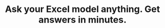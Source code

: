 ---
aliases: 
  - /solutions/share-spreadsheets-and-presentations-online/
  - /solutions/compatibility-with-excel-and-powerpoint/
  - /solutions/track-changes-from-an-excel-file/
  - /solutions/collaborative-decision-making-software/
  - /solutions/spreadsheet-collaboration-software/
  - /solutions/collaboration/
  - /solutions/multidimensional-olap-analysis-online/
  - /product-tour/
  - /solutions/
  - /features/
  - /why-visyond/
title: Ask your Excel model anything. Get answers in minutes.
metaTags: >-
  <meta property="og:title" content="Ask Your Excel Model Anything. Share Answers in Minutes.">
  <meta property="og:type" content="website">
  <meta property="og:image" content="https://visyond.com/img/thumbnails/Thumbnail - Homepage 2022.png">
  <meta property="og:description" content="Visualize your spreadsheets as predictive dashboards, automate Financial Statements, What-if and Risk analyses.">
  <meta property="og:url" content="https://visyond.com">
  <meta name="description" content="Visualize your spreadsheets as predictive dashboards, automate Financial Statements, What-if and Risk analyses.">
topTitle: >-
  Turn your Excel into an insights machine for
  </br>
  <span id="js-dynamicTitle">strategic planning</span>
topDescription: >-
  Leverage your Excel skills, improve productivity with automation, and empower your team to focus on insights in a secure and organized environment.
useCasesHeader: >-
         How can Visyond help you and your team?
useCaseSection:
  - useCaseSectionContent:
      - useCaseTitle: Planning and Forecasting
        useCaseImage: /img/icons/use-cases/commmunicate-insights.png
        isVisible: true
        useCaseDescription: >-
          Scenario planning, budgeting, and variance analysis have never been easier.
        useCaseURL: /solutions/what-if-analysis/  
      - useCaseTitle: Investment calculators
        useCaseImage: /img/icons/use-cases/calculators.png
        isVisible: true
        useCaseDescription: >-
          Visualize ROI and other decision metrics from your model and test scenarios on predictive 'what-if' dashboards.
        useCaseURL: /solutions/what-if-analysis/   
      - useCaseTitle: Gather data from portfolio companies
        useCaseImage: /img/icons/use-cases/budget-vs-actual.png
        isVisible: true
        useCaseDescription: >-
          Consolidate data points and assumptions from different sources into the central predictive model in the cloud. 
      - useCaseTitle: Share insights on investment strategy
        useCaseImage: /img/icons/use-cases/calculators.png
        isVisible: true
        useCaseDescription: >-
          Bring interactive reporting to the next level, and empower stakeholders to focus on what's important.
        useCaseURL: /solutions/what-if-analysis/   
      - useCaseTitle: Investment & valuation analysis
        useCaseImage: /img/icons/use-cases/budget-vs-actual.png
        isVisible: true
        useCaseDescription: >-
          Find top profitability drivers, explore sensitivities, manage risks and uncertainty.                                     
    useCaseSectionTitle: >-
          Finance & Investment Analysis





  - useCaseSectionContent:
      - useCaseTitle:  Sales & growth forecasting
        useCaseImage: /img/icons/use-cases/commmunicate-insights.png
        isVisible: true
        useCaseDescription: >-
          Blah blah blah blah blah blah. Blah blah blah blah blah blah.
        useCaseURL: /solutions/what-if-analysis/  
      - useCaseTitle: Pricing & negotiation calculators
        useCaseImage: /img/icons/use-cases/calculators.png
        isVisible: true
        useCaseDescription: >-
          Blah blah blah blah blah blah. Blah blah blah blah blah blah.
        useCaseURL: /solutions/what-if-analysis/   
      - useCaseTitle: Budget vs. actual
        useCaseImage: /img/icons/use-cases/budget-vs-actual.png
        isVisible: true
        useCaseDescription: >-
          Blah blah blah blah blah blah. Blah blah blah blah blah blah.     
      - useCaseTitle: Financial presentations
        useCaseImage: /img/icons/use-cases/budget-vs-actual.png
        isVisible: true
        useCaseDescription: >-
          Blah blah blah blah blah blah. Blah blah blah blah blah blah.                                              
    useCaseSectionTitle: >-
          Marketing & Sales




  - useCaseSectionContent:
      - useCaseTitle: PM reporting
        useCaseImage: /img/icons/use-cases/calculators.png
        isVisible: true
        useCaseDescription: >-
          Collect and aggregate numerical and financial data and create impactful reports for management.
        useCaseURL: /solutions/what-if-analysis/   
      - useCaseTitle: Something
        useCaseImage: /img/icons/use-cases/budget-vs-actual.png
        isVisible: true
        useCaseDescription: >-
          Blah blah blah.                                                                
    useCaseSectionTitle: >-
          Project Management




  - useCaseSectionContent:
      - useCaseTitle: Collaborate on business strategy
        useCaseImage: /img/icons/use-cases/calculators.png
        isVisible: true
        useCaseDescription: >-
          Blah blah blah blah blah blah. Blah blah blah blah blah blah.   
        useCaseURL: /solutions/what-if-analysis/   
      - useCaseTitle: Where to invest
        useCaseImage: /img/icons/use-cases/budget-vs-actual.png
        isVisible: true
        useCaseDescription: >-
          Blah blah blah blah blah blah. Blah blah blah blah blah blah.   
      - useCaseTitle: how  to approach initiatives
        useCaseImage: /img/icons/use-cases/calculators.png
        isVisible: true
        useCaseDescription: >-
          Blah blah blah blah blah blah. Blah blah blah blah blah blah.  
        useCaseURL: /solutions/what-if-analysis/
      - useCaseTitle: What-if and waterfalls
        useCaseImage: /img/icons/use-cases/calculators.png
        isVisible: true
        useCaseDescription: >-
          Blah blah blah blah blah blah. Blah blah blah blah blah blah.  
        useCaseURL: /solutions/what-if-analysis/
      - useCaseTitle: Consult with impact
        useCaseImage: /img/icons/use-cases/calculators.png
        isVisible: true
        useCaseDescription: >-
          Blah blah blah blah blah blah. Blah blah blah blah blah blah.  
        useCaseURL: /solutions/what-if-analysis/ 
      - useCaseTitle: Protect your models and IP
        useCaseImage: /img/icons/use-cases/calculators.png
        isVisible: true
        useCaseDescription: >-
          Blah blah blah blah blah blah. Blah blah blah blah blah blah.  
        useCaseURL: /solutions/what-if-analysis/
    useCaseSectionTitle: >-
          Management Consulting





  - useCaseSectionContent:
      - useCaseTitle: Budget vs Actual
        useCaseImage: /img/icons/use-cases/calculators.png
        isVisible: true
        useCaseDescription: >-
          Do it.
        useCaseURL: /solutions/what-if-analysis/   
      - useCaseTitle: Create financial statements
        useCaseImage: /img/icons/use-cases/budget-vs-actual.png
        isVisible: true
        useCaseDescription: >-
          Transform operating models into scenario-driven, forward-looking financial statements.                                                                
    useCaseSectionTitle: >-
          Startups




  - useCaseSectionContent:
      - useCaseTitle: Protect models and IP
        useCaseImage: /img/icons/use-cases/calculators.png
        isVisible: true
        useCaseDescription: >-
          Do it.
        useCaseURL: /solutions/what-if-analysis/   
      - useCaseTitle: Create financial statements
        useCaseImage: /img/icons/use-cases/budget-vs-actual.png
        isVisible: true
        useCaseDescription: >-
          Transform operating models into scenario-driven, forward-looking financial statements.                                                                
    useCaseSectionTitle: >-
          Excel Modeling

StepsHeader: >-
      3 Simple Steps to Save Countless Hours
StepsSubtitle: >-
      No installations. Easy-to-use. Value from day one.
StepsBlock:
  - descr: >-
      Import your spreadsheet or create one in Visyond, turning it into a collaborative platform for predictive dashboards and self-service analysis.</br></br>
      Complement your existing toolkit (Excel add-ins, BI-tools) for quick and agile business case development, and build a solid foundation for decision making.
    benefitsList:
      - text: >-
          No need to install anything. Visyond works in the browser, on any operating system.
      - text: >-
           Fully utilize your Excel modeling experience - Visyond uses the same formulas and syntax.
      - text: >-
           Improve your workflows by reducing errors, controlling access, and tracking changes and scenarios.       
    infoVideo: /video/3 steps/Step 1 - Connect Your Spreadsheet.mp4
    infoVideoPoster: /video/3 steps/Step 1 - Connect Your Spreadsheet.jpg
    image: /img/home/step1.png
    title: 'Import Your Spreadsheet'
    titlePrefix: '1'
  - descr: >-
      Get ready-to-present What-if analysis reports with a few clicks. It’s that simple.</br></br>
      Deliver reliable insights and reduce the risk of errors.
    benefitsList:
      - text: >-    
          You don’t need to move data across many tools - analyses are in the cloud together with the model, its scenarios and dashboards.
      - text: >-
          Both novices and experts can easily analyze data, and build powerful workflows that are difficult and expensive to set up otherwise.
      - text: >-
          No-code and no need for maintenance if the spreadsheet changes.
    infoVideo: /video/3 steps/Step 2 - Analyze with a Few Clicks.mp4
    infoVideoPoster: /video/3 steps/Step 2 - Analyze with a Few Clicks.jpg      
    image: /img/home/step2.png  
    title: 'Understand How Changes Impact Forecasts'
    titlePrefix: '2'   
  - descr: >-
      Create interactive ‘what-if’ dashboards to visualize scenarios and forecasts, powered by your model’s calculations, without exposing the intricacies of the spreadsheet.
    benefitsList:
      - text: >-
          Viewers playing with the numbers on the dashboard can’t break the spreadsheet (or even see it, if you so wish).
      - text: >-
          Each stakeholder has a unique view depending on which worksheets and dashboards they are allowed to see.
      - text: >-
          Dashboards are secure and always up-to-date visualization layers on top of your spreadsheet, which acts as a calculation engine in the cloud (a single source of truth).             
    infoVideo: /video/3 steps/Step 3 - Share Insights via Dashboards.mp4
    infoVideoPoster: /video/Step 3 - Share Insights via Dashboards.jpg    
    image: /img/home/step4.png
    title: 'Share Insights via Predictive Dashboards'
    titlePrefix: '3'  
FeaturesHeader: 'Be Prepared for Any Scenario and What-if Question'
infoBlockFirst:
  - benefitsList:
      - text: >-
          Answer ‘what-if’ questions with Scenario Analysis.
      - text: >-
          Visualize the cells that change between scenarios with Scenario Waterfall Analysis.
      - text: >-
          Track assumptions and scenarios from your collaborators, and always know where the numbers are coming from.
      - text: >-
          Empower collaborators to test scenarios independently via interactive dashboards, shielding them from information overload.
    descr: >-
      Analyze scenarios, create forecasts, compare Budget vs Actual and turn scenario planning into a truly collaborative experience.
    infoVideo: '/video/Create, Compare and Analyze Scenarios On-the-fly - Visyond.mp4'
    infoVideoPoster: '/video/Create, Compare and Analyze Scenarios On-the-fly - Visyond.jpg'
    title: 'Scenario Planning and Forecasting'
    demoLink: 'https://visyond.com/project/f884b9bd-2d01-4baf-b1cb-f8a037ab5c28'
  - benefitsList:
      - text: Visualize the impact of important cells with Tornado Analysis.
      - text: Learn what really drives your decision metrics and see how sensitive your model is to changes with Sensitivity Analysis.   
      - text: Analyze risks with Monte Carlo simulations.
      - text: >-
          Get presentation-ready analysis charts and securely share them with collaborators.
      - text: >-
          Extend your collaborators’ analyses without anyone losing or corrupting data.
    descr: >-
      Analyze important decision metrics, and empower teams to self-serve and collaborate on analyses. All this - in a single platform that connects spreadsheets, analyses and dashboards.
    infoVideo: /video/Visualize the Impact of Important Business Drivers - Visyond.mp4
    infoVideoPoster: /video/Visualize the Impact of Important Business Drivers - Visyond.jpg
    title: What-if Analysis and Monte Carlo Simulations
  - benefitsList:
      - text: >-
          Creating a dashboard is easy. Add output cells with decision metrics from your spreadsheet, select input cells, style them as sliders or dropdowns, throw in some charts, and your dashboard is ready to go!
      - text: >-
          Your spreadsheet is safe. Changing data on the dashboard does not change the spreadsheet.
      - text: >-
          Control access. Share only specific dashboards and scenarios with specific collaborators.
    descr: >-
      Link your spreadsheet models to interactive online dashboards, and securely share them online. Empower your team or clients to visualize forecasts and scenarios without the risk of breaking the spreadsheet.
    infoVideo: /video/Share Insights with Spreadsheet-driven Dashboards - Visyond.mp4
    infoVideoPoster: /video/Share Insights with Spreadsheet-driven Dashboards - Visyond.jpg
    title: Predictive ‘What-if’ Dashboards     
visForHeader: 'Visyond Is for Everyone Who Makes Decisions Based on Spreadsheets'
functionTitle: Functions
caseTitle: Use Cases
industryTitle: Industries
functionList:
  - image: /img/home/visForColumn1/function2.png
    text: Analysts and Modelers
  - image: /img/home/visForColumn1/function1.png
    text: CxOs & Decision Makers
  - image: /img/home/visForColumn1/function3.png
    text: Sales & Communication
  - image: /img/home/visForColumn1/function4.png
    text: Consultants
caseList:
  - image: /img/home/visForColumn2/case1.png
    text: Risk Analysis & Simulations
  - image: /img/home/visForColumn2/case2.png
    text: Planning & Modelling
  - image: /img/home/visForColumn2/case3.png
    text: Budgeting & Forecasting
  - image: /img/home/visForColumn2/case4.png
    text: Financial Reporting
  - image: /img/home/visForColumn2/case5.png
    text: Investment Analysis
  - image: /img/home/visForColumn2/case6.png
    text: Scenario Analysis
industryList:
  - image: /img/home/visForColumn3/industry1.png
    text: Banking
  - image: /img/home/visForColumn3/industry5.png
    text: Management Consulting
  - image: /img/home/visForColumn3/industry2.png
    text: Financial Services
  - image: /img/home/visForColumn3/industry6.png
    text: Telecommunication
  - image: /img/home/visForColumn3/industry3.png
    text: Real Estate
  - image: /img/home/visForColumn3/industry4.png
    text: Insurance     
AddinCloudHeader: 'Work the Way You Like'
summary:
  - content: >-
      Get the Excel add-in if you want to use macros, other add-ins and cutting-edge Excel features, or to work with very large spreadsheets.
    title: Excel Add-in
    image: /img/home/excelAddinIcon.png
    buttonText: Get Add-in
    buttonLink: https://appsource.microsoft.com/en-us/product/office/WA200002940
  - content: >-
      Sign up for the cloud platform if you want advanced collaboration on spreadsheets, scenarios, analyses and interactive dashboards with secure, role- and object-based access control. 
    title: Cloud Platform
    image: /img/home/cloudPlatformIcon.png
    buttonText: Get Started
    buttonLink: /accounts/signup/
DemoStripTitle: Try It Live Before You Sign Up
DemoStripTitleButton: See the Interactive Demo
DemoStripTitleLink: https://visyond.com/project/125105b6-a269-4dd1-9145-5e4eea10276d
---